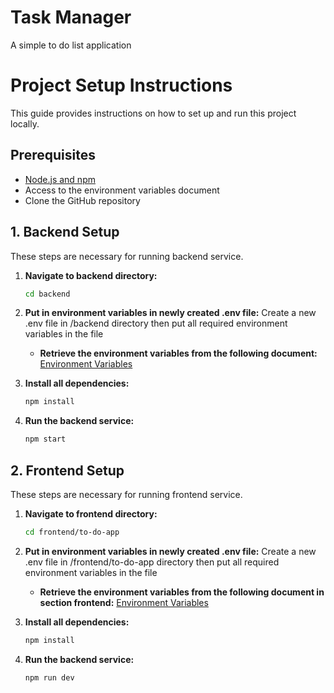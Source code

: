 # Task Manager
A simple to do list application


# Project Setup Instructions

This guide provides instructions on how to set up and run this project locally.

## Prerequisites

* [Node.js and npm](https://nodejs.org/)
* Access to the environment variables document
* Clone the GitHub repository

## 1. Backend Setup

These steps are necessary for running backend service.

1.  **Navigate to backend directory:**
    ```bash
    cd backend
    ```

2.  **Put in environment variables in newly created .env file:**
    Create a new .env file in /backend directory then put all required environment variables in the file
    * **Retrieve the environment variables from the following document:**
    [Environment Variables](https://docs.google.com/document/d/1wb14L9sJzLXBeKcNGe2x-hI2wvy1YGgnz79sz5mK-1c/edit?usp=sharing)


3.  **Install all dependencies:**
    ```bash
    npm install
    ```

4.  **Run the backend service:**
    ```bash
    npm start
    ```

## 2. Frontend Setup

These steps are necessary for running frontend service.

1.  **Navigate to frontend directory:**
    ```bash
    cd frontend/to-do-app
    ```

2.  **Put in environment variables in newly created .env file:**
    Create a new .env file in /frontend/to-do-app directory then put all required environment variables in the file
    * **Retrieve the environment variables from the following document in section frontend:**
    [Environment Variables](https://docs.google.com/document/d/1wb14L9sJzLXBeKcNGe2x-hI2wvy1YGgnz79sz5mK-1c/edit?usp=sharing)


3.  **Install all dependencies:**
    ```bash
    npm install
    ```

4.  **Run the backend service:**
    ```bash
    npm run dev
    ```
